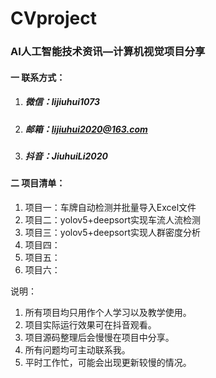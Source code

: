 # CVproject
### AI人工智能技术资讯—计算机视觉项目分享

#### 一  联系方式：

1. ##### 微信：lijiuhui1073

2. ##### 邮箱：lijiuhui2020@163.com 

3. ##### 抖音：JiuhuiLi2020

#### 二  项目清单： 

1. 项目一：车牌自动检测并批量导入Excel文件
2. 项目二：yolov5+deepsort实现车流人流检测
3. 项目三：yolov5+deepsort实现人群密度分析
4. 项目四： 
5. 项目五：
6. 项目六：








说明：
1. 所有项目均只用作个人学习以及教学使用。
2. 项目实际运行效果可在抖音观看。
3. 项目源码整理后会慢慢在项目中分享。
4. 所有问题均可主动联系我。
5. 平时工作忙，可能会出现更新较慢的情况。

